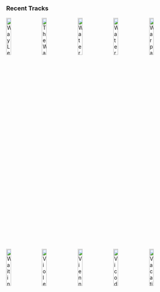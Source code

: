 ### Recent Tracks
[<img src='https://lastfm.freetls.fastly.net/i/u/300x300/c2ba683b3b9621ea6e25893182298036.png' width='16%' height='16%' alt='Way Less Sad'>](https://www.last.fm/music/ajr/_/way%2bless%2bsad)&nbsp;&nbsp;&nbsp;&nbsp;[<img src='https://lastfm.freetls.fastly.net/i/u/300x300/3186c5dada35c810ed118e7bb7400be2.png' width='16%' height='16%' alt='The Way It Was'>](https://www.last.fm/music/coast%2bmodern/_/the%2bway%2bit%2bwas)&nbsp;&nbsp;&nbsp;&nbsp;[<img src='https://lastfm.freetls.fastly.net/i/u/300x300/bfcbeb51e6e8f28275de35d4c0dbced4.png' width='16%' height='16%' alt='Watermelon Sugar'>](https://www.last.fm/music/harry%2bstyles/_/watermelon%2bsugar)&nbsp;&nbsp;&nbsp;&nbsp;[<img src='https://lastfm.freetls.fastly.net/i/u/300x300/881b761d30dede985c1171a4011e8a1e.png' width='16%' height='16%' alt='Waterfalls'>](https://www.last.fm/music/death%2bcab%2bfor%2bcutie/_/waterfalls)&nbsp;&nbsp;&nbsp;&nbsp;[<img src='https://lastfm.freetls.fastly.net/i/u/300x300/62a254c95ba8264601e4df854b54311e.png' width='16%' height='16%' alt='Warpaint'>](https://www.last.fm/music/88rising/_/warpaint)&nbsp;&nbsp;&nbsp;&nbsp;<br>[<img src='https://lastfm.freetls.fastly.net/i/u/300x300/06434626c857458b85737125b8d79067.png' width='16%' height='16%' alt='Waiting for a Girl Like You'>](https://www.last.fm/music/foreigner/_/waiting%2bfor%2ba%2bgirl%2blike%2byou)&nbsp;&nbsp;&nbsp;&nbsp;[<img src='https://lastfm.freetls.fastly.net/i/u/300x300/6636bf585225636b8faeb9b2b409eca2.png' width='16%' height='16%' alt='Violet'>](https://www.last.fm/music/wild%2bparty/_/violet)&nbsp;&nbsp;&nbsp;&nbsp;[<img src='https://lastfm.freetls.fastly.net/i/u/300x300/124d18bbd0eb42f8941431733c5e8783.png' width='16%' height='16%' alt='Vienna'>](https://www.last.fm/music/billy%2bjoel/_/vienna)&nbsp;&nbsp;&nbsp;&nbsp;[<img src='https://lastfm.freetls.fastly.net/i/u/300x300/dddf471d581f7da796913f8c6cfc73e0.png' width='16%' height='16%' alt='Vicodin'>](https://www.last.fm/music/cvbz/_/vicodin)&nbsp;&nbsp;&nbsp;&nbsp;[<img src='https://lastfm.freetls.fastly.net/i/u/300x300/c87ad5f12dccd1a0089841c67b72b955.png' width='16%' height='16%' alt='Vacation'>](https://www.last.fm/music/truslow/_/vacation)&nbsp;&nbsp;&nbsp;&nbsp;<br>